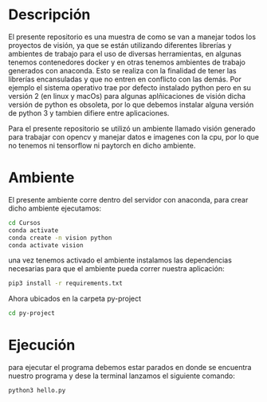 # Descripción

El presente repositorio es una muestra de como se van a manejar todos los proyectos de visión, ya que se están utilizando diferentes librerías y ambientes de trabajo para el uso de diversas herramientas, en algunas tenemos contenedores docker y en otras tenemos ambientes de trabajo generados con anaconda. Esto se realiza con la finalidad de tener las librerías encansuladas y que no entren en conflicto con las demás. Por ejemplo el sistema operativo trae por defecto instalado python pero en su versión 2 (en linux y macOs) para algunas aplñicaciones de visión dicha versión de python es obsoleta, por lo que debemos instalar alguna versión de python 3 y tambien difiere entre aplicaciones.

Para el presente repositorio se utilizó un ambiente llamado visión generado para trabajar con opencv y manejar datos e imagenes con la cpu, por lo que no tenemos ni tensorflow ni paytorch en dicho ambiente.

# Ambiente

El presente ambiente corre dentro del servidor con anaconda, para crear dicho ambiente ejecutamos:

```sh
cd Cursos
conda activate
conda create -n vision python
conda activate vision
```
una vez tenemos activado el ambiente instalamos las dependencias necesarias para que el ambiente pueda correr nuestra aplicación:

```sh
pip3 install -r requirements.txt
```
Ahora ubicados en la carpeta py-project

```sh
cd py-project
```

# Ejecución

para ejecutar el programa debemos estar parados en donde se encuentra nuestro programa y dese la terminal lanzamos el siguiente comando:

```sh
python3 hello.py
```
